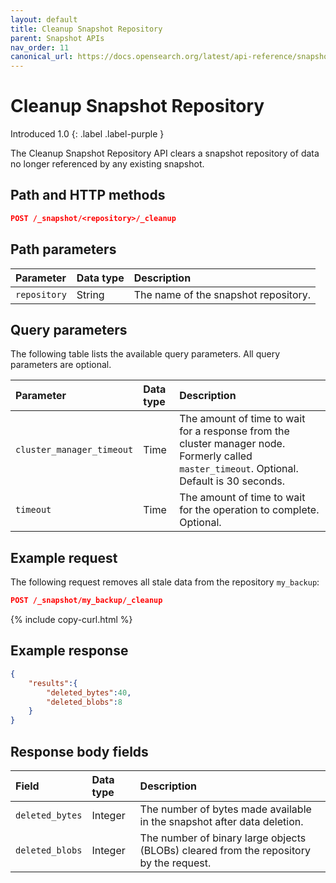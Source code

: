```yaml
---
layout: default
title: Cleanup Snapshot Repository
parent: Snapshot APIs
nav_order: 11
canonical_url: https://docs.opensearch.org/latest/api-reference/snapshots/cleanup-snapshot-repository/
---
```


# Cleanup Snapshot Repository 
Introduced 1.0
{: .label .label-purple }

The Cleanup Snapshot Repository API clears a snapshot repository of data no longer referenced by any existing snapshot.

## Path and HTTP methods

```json
POST /_snapshot/<repository>/_cleanup
```


## Path parameters

| Parameter | Data type | Description |
| :--- | :--- | :--- |
| `repository` | String | The name of the snapshot repository. |

## Query parameters

The following table lists the available query parameters. All query parameters are optional.

| Parameter |  Data type | Description |
| :--- | :--- | :--- |
| `cluster_manager_timeout` | Time | The amount of time to wait for a response from the cluster manager node. Formerly called `master_timeout`. Optional. Default is 30 seconds. |
| `timeout` | Time | The amount of time to wait for the operation to complete. Optional.|

## Example request

The following request removes all stale data from the repository `my_backup`:

```json
POST /_snapshot/my_backup/_cleanup
```
{% include copy-curl.html %}


## Example response

```json
{
	"results":{
		"deleted_bytes":40,
		"deleted_blobs":8
	}
}
```

## Response body fields

| Field | Data type | Description |
| :--- | :--- | :--- |
| `deleted_bytes` | Integer | The number of bytes made available in the snapshot after data deletion. |
| `deleted_blobs` | Integer | The number of binary large objects (BLOBs) cleared from the repository by the request. |

